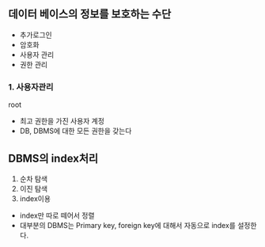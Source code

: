 
## 데이터 베이스의 정보를 보호하는 수단
- 추가로그인
- 암호화
- 사용자 관리
- 권한 관리

### 1. 사용자관리
root
- 최고 권한을 가진 사용자 계정
- DB, DBMS에 대한 모든 권한을 갖는다

## DBMS의 index처리

1. 순차 탐색 
2. 이진 탐색
3. index이용
- index만 따로 떼어서 정렬 
- 대부분의 DBMS는 Primary key, foreign key에 대해서 자동으로 index를 설정한다.